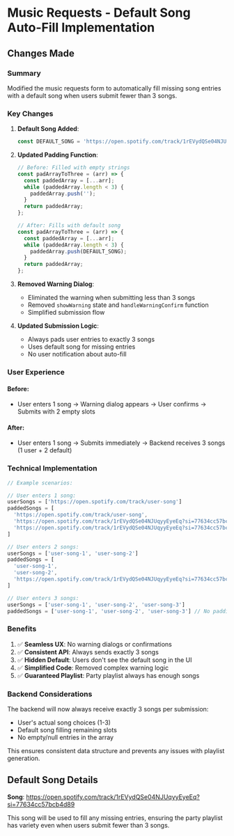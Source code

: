 # Music Requests - Default Song Auto-Fill Implementation

## Changes Made

### Summary
Modified the music requests form to automatically fill missing song entries with a default song when users submit fewer than 3 songs.

### Key Changes

1. **Default Song Added**:
   ```javascript
   const DEFAULT_SONG = 'https://open.spotify.com/track/1rEVydQSe04NJUqyyEyeEq?si=77634cc57bcb4d89';
   ```

2. **Updated Padding Function**:
   ```javascript
   // Before: Filled with empty strings
   const padArrayToThree = (arr) => {
     const paddedArray = [...arr];
     while (paddedArray.length < 3) {
       paddedArray.push('');
     }
     return paddedArray;
   };

   // After: Fills with default song
   const padArrayToThree = (arr) => {
     const paddedArray = [...arr];
     while (paddedArray.length < 3) {
       paddedArray.push(DEFAULT_SONG);
     }
     return paddedArray;
   };
   ```

3. **Removed Warning Dialog**:
   - Eliminated the warning when submitting less than 3 songs
   - Removed `showWarning` state and `handleWarningConfirm` function
   - Simplified submission flow

4. **Updated Submission Logic**:
   - Always pads user entries to exactly 3 songs
   - Uses default song for missing entries
   - No user notification about auto-fill

### User Experience

#### Before:
- User enters 1 song → Warning dialog appears → User confirms → Submits with 2 empty slots

#### After:
- User enters 1 song → Submits immediately → Backend receives 3 songs (1 user + 2 default)

### Technical Implementation

```javascript
// Example scenarios:

// User enters 1 song:
userSongs = ['https://open.spotify.com/track/user-song']
paddedSongs = [
  'https://open.spotify.com/track/user-song',
  'https://open.spotify.com/track/1rEVydQSe04NJUqyyEyeEq?si=77634cc57bcb4d89',
  'https://open.spotify.com/track/1rEVydQSe04NJUqyyEyeEq?si=77634cc57bcb4d89'
]

// User enters 2 songs:
userSongs = ['user-song-1', 'user-song-2']
paddedSongs = [
  'user-song-1',
  'user-song-2', 
  'https://open.spotify.com/track/1rEVydQSe04NJUqyyEyeEq?si=77634cc57bcb4d89'
]

// User enters 3 songs:
userSongs = ['user-song-1', 'user-song-2', 'user-song-3']
paddedSongs = ['user-song-1', 'user-song-2', 'user-song-3'] // No padding needed
```

### Benefits

1. ✅ **Seamless UX**: No warning dialogs or confirmations
2. ✅ **Consistent API**: Always sends exactly 3 songs
3. ✅ **Hidden Default**: Users don't see the default song in the UI
4. ✅ **Simplified Code**: Removed complex warning logic
5. ✅ **Guaranteed Playlist**: Party playlist always has enough songs

### Backend Considerations

The backend will now always receive exactly 3 songs per submission:
- User's actual song choices (1-3)
- Default song filling remaining slots
- No empty/null entries in the array

This ensures consistent data structure and prevents any issues with playlist generation.

## Default Song Details

**Song**: https://open.spotify.com/track/1rEVydQSe04NJUqyyEyeEq?si=77634cc57bcb4d89

This song will be used to fill any missing entries, ensuring the party playlist has variety even when users submit fewer than 3 songs.
